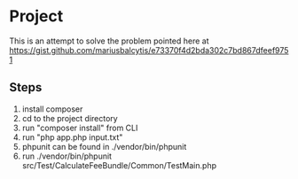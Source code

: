 # Project

This is an attempt to solve the problem pointed here at 
https://gist.github.com/mariusbalcytis/e73370f4d2bda302c7bd867dfeef9751

## Steps

1. install composer
2. cd to the project directory
3. run "composer install" from CLI
4. run "php app.php input.txt"
5. phpunit can be found in ./vendor/bin/phpunit
6. run ./vendor/bin/phpunit src/Test/CalculateFeeBundle/Common/TestMain.php